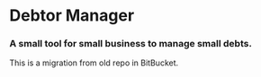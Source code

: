 <h1>Debtor Manager</h1>
<h3>A small tool for small business to manage small debts.</h3>
<p>This is a migration from old repo in BitBucket.</p>
